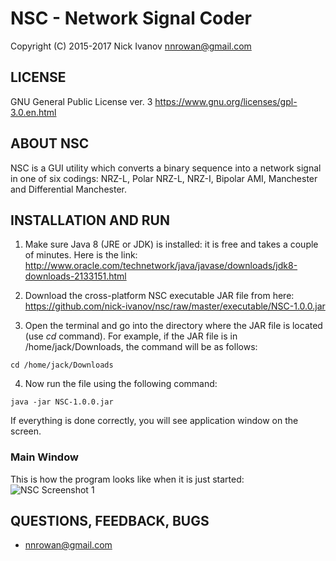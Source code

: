 # NSC - Network Signal Coder
Copyright (C) 2015-2017 Nick Ivanov <nnrowan@gmail.com>

## LICENSE
GNU General Public License ver. 3
https://www.gnu.org/licenses/gpl-3.0.en.html

## ABOUT NSC
NSC is a GUI utility which converts a binary sequence into a network signal in one of six codings: NRZ-L, Polar NRZ-L, NRZ-I, Bipolar AMI, Manchester and Differential Manchester.

## INSTALLATION AND RUN

1. Make sure Java 8 (JRE or JDK) is installed: it is free and takes a couple of minutes. Here is the link:
http://www.oracle.com/technetwork/java/javase/downloads/jdk8-downloads-2133151.html

2. Download the cross-platform NSC executable JAR file from here:
https://github.com/nick-ivanov/nsc/raw/master/executable/NSC-1.0.0.jar

3. Open the terminal and go into the directory where the JAR file is located (use *cd* command). For example, if the JAR file is in /home/jack/Downloads, the command will be as follows:

```
cd /home/jack/Downloads
```

4. Now run the file using the following command:

```
java -jar NSC-1.0.0.jar
```

If everything is done correctly, you will see application window on the screen.

### Main Window

This is how the program looks like when it is just started:
![NSC Screenshot 1](https://raw.githubusercontent.com/nick-ivanov/nsc/master/screenshots/screenshot1.png)


## QUESTIONS, FEEDBACK, BUGS
* nnrowan@gmail.com